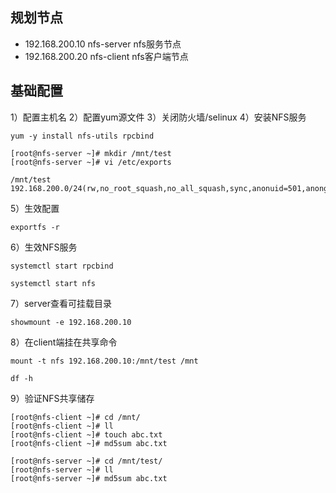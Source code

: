## 规划节点
- 192.168.200.10  nfs-server  nfs服务节点
- 192.168.200.20  nfs-client  nfs客户端节点
## 基础配置
1）配置主机名
2）配置yum源文件
3）关闭防火墙/selinux
4）安装NFS服务
```
yum -y install nfs-utils rpcbind
```
```
[root@nfs-server ~]# mkdir /mnt/test
[root@nfs-server ~]# vi /etc/exports
```
```
/mnt/test 192.168.200.0/24(rw,no_root_squash,no_all_squash,sync,anonuid=501,anongid=501)
```
5）生效配置
```
exportfs -r
```
6）生效NFS服务
```
systemctl start rpcbind
```
```
systemctl start nfs
```
7）server查看可挂载目录
```
showmount -e 192.168.200.10
```
8）在client端挂在共享命令
```
mount -t nfs 192.168.200.10:/mnt/test /mnt
```
```
df -h
```
9）验证NFS共享储存
```
[root@nfs-client ~]# cd /mnt/
[root@nfs-client ~]# ll
[root@nfs-client ~]# touch abc.txt
[root@nfs-client ~]# md5sum abc.txt
```
```
[root@nfs-server ~]# cd /mnt/test/
[root@nfs-server ~]# ll
[root@nfs-server ~]# md5sum abc.txt
```
